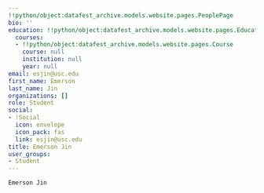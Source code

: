 ```yaml
---
!!python/object:datafest_archive.models.website.pages.PeoplePage
bio: ''
education: !!python/object:datafest_archive.models.website.pages.Education
  courses:
  - !!python/object:datafest_archive.models.website.pages.Course
    course: null
    institution: null
    year: null
email: esjin@usc.edu
first_name: Emerson
last_name: Jin
organizations: []
role: Student
social:
- !Social
  icon: envelope
  icon_pack: fas
  link: esjin@usc.edu
title: Emerson Jin
user_groups:
- Student
---
```


    Emerson Jin
    